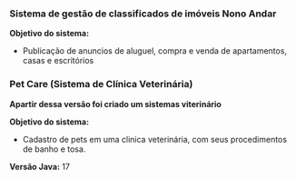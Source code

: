   ### Sistema de gestão de classificados de imóveis Nono Andar
 
 **Objetivo do sistema:** 
 - Publicação de anuncios de aluguel, compra e venda de apartamentos, casas e escritórios


 ### Pet Care (Sistema de Clínica Veterinária)

**Apartir dessa versão foi criado um sistemas viterinário**

**Objetivo do sistema:**
- Cadastro de pets em uma clinica veterinária, com seus procedimentos de banho e tosa.

**Versão Java:** 17
